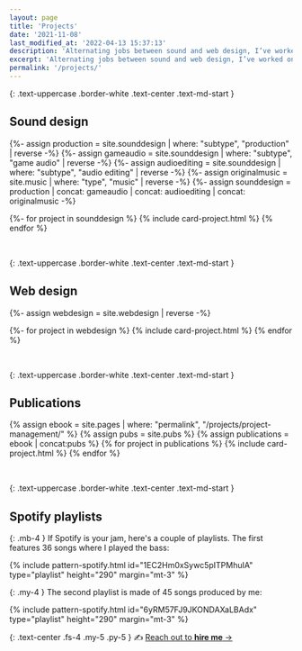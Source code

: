 ```yaml
---
layout: page
title: 'Projects'
date: '2021-11-08'
last_modified_at: '2022-04-13 15:37:13'
description: 'Alternating jobs between sound and web design, I’ve worked on many projects since the 1990s. A few highlights of the more representative.'
excerpt: 'Alternating jobs between sound and web design, I’ve worked on many projects since the 1990s. The following are a selection of highlights for <a href="#sound-design"><strong>sound design</strong></a>, <a href="#web-design"><strong>web design</strong></a>, <a href="#publications"><strong>publications</strong></a> and <a href="#spotify-playlists"><strong>Spotify playlists</strong></a>. On a separate page it’s possible to read about my <a href="/music/"><strong>original music</strong></a>.'
permalink: '/projects/'
---
```

{: .text-uppercase .border-white .text-center .text-md-start }
## Sound design

{%- assign production = site.sounddesign | where: "subtype", "production" | reverse -%}
{%- assign gameaudio = site.sounddesign | where: "subtype", "game audio" | reverse -%}
{%- assign audioediting = site.sounddesign | where: "subtype", "audio editing" | reverse -%}
{%- assign originalmusic = site.music | where: "type", "music" | reverse -%}
{%- assign sounddesign = production | concat: gameaudio | concat: audioediting | concat: originalmusic -%}
  
{%- for project in sounddesign %}
{% include card-project.html %}
{% endfor %}

<br>

{: .text-uppercase .border-white .text-center .text-md-start }
## Web design

{%- assign webdesign = site.webdesign | reverse -%}

{%- for project in webdesign %}
{% include card-project.html %}
{% endfor %}

<br>

{: .text-uppercase .border-white .text-center .text-md-start }
## Publications

{% assign ebook = site.pages | where: "permalink", "/projects/project-management/" %}
{% assign pubs = site.pubs %}
{% assign publications = ebook | concat:pubs %}
{% for project in publications %}
{% include card-project.html %}
{% endfor %}

<br>

{: .text-uppercase .border-white .text-center .text-md-start }
## Spotify playlists

{: .mb-4 }
If Spotify is your jam, here's a couple of playlists. The first features 36 songs where I played the bass:

{% include pattern-spotify.html id="1EC2Hm0xSywc5pITPMhuIA" type="playlist" height="290" margin="mt-3" %}

{: .my-4 }
The second playlist is made of 45 songs produced by me:

{% include pattern-spotify.html id="6yRM57FJ9JKONDAXaLBAdx" type="playlist" height="290" margin="mt-3" %}

{: .text-center .fs-4 .my-5 .py-5 }
✍️ [Reach out to **hire me** →](/contact/)